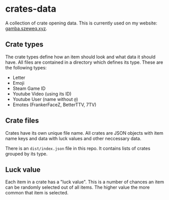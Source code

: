 # crates-data
A collection of crate opening data. This is currently used on my website: [gamba.szeweq.xyz](https://gamba.szeweq.xyz).

## Crate types
The crate types define how an item should look and what data it should have. All files are contained in a directory which defines its type. These are the following types:

- Letter
- Emoji
- Steam Game ID
- Youtube Video (using its ID)
- Youtube User (name without `@`)
- Emotes (FrankerFaceZ, BetterTTV, 7TV)

## Crate files
Crates have its own unique file name. All crates are JSON objects with item name keys and data with luck values and other neccessary data.

There is an `dist/index.json` file in this repo. It contains lists of crates grouped by its type.

## Luck value
Each item in a crate has a "luck value". This is a number of chances an item can be randomly selected out of all items. The higher value the more common that item is selected.